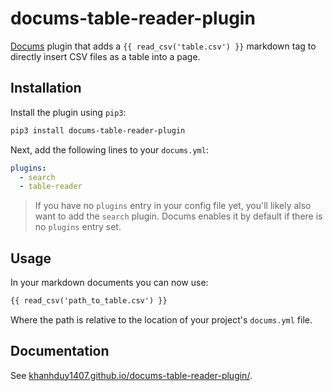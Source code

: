 # docums-table-reader-plugin

[Docums](https://khanhduy1407.github.io/docums/) plugin that adds a `{{ read_csv('table.csv') }}` markdown tag to directly insert CSV files as a table into a page.

## Installation

Install the plugin using `pip3`:

```bash
pip3 install docums-table-reader-plugin
```

Next, add the following lines to your `docums.yml`:

```yml
plugins:
  - search
  - table-reader
```

> If you have no `plugins` entry in your config file yet, you'll likely also want to add the `search` plugin. Docums enables it by default if there is no `plugins` entry set.

## Usage

In your markdown documents you can now use:

```html
{{ read_csv('path_to_table.csv') }}
```

Where the path is relative to the location of your project's `docums.yml` file.

## Documentation

See [khanhduy1407.github.io/docums-table-reader-plugin/](https://khanhduy1407.github.io/docums-table-reader-plugin/).